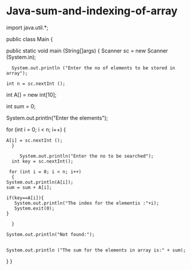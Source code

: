 # Java-sum-and-indexing-of-array

import java.util.*;

public class Main
{
 
 public static void main (String[]args)
  {
    Scanner sc = new Scanner (System.in);
		
      System.out.println ("Enter the no of elements to be stored in array");
			
    int n = sc.nextInt ();
		
int A[] = new int[10];
                                                       

int sum = 0; 

System.out.println("Enter the elements"); 



for (int i = 0; i < n; i++)
      {
	
	A[i] = sc.nextInt ();
      }
     
		 System.out.println("Enter the no to be searched");
      int key = sc.nextInt();
   
	 for (int i = 0; i < n; i++)
      {
	System.out.println(A[i]);
	sum = sum + A[i];
	
	if(key==A[i]){
	   System.out.println("The index for the elementis :"+i); 
	   System.exit(0);
	}

      }	
      
	System.out.println("Not found:");
      
     
    System.out.println ("The sum for the elements in array is:" + sum);

  }
}
